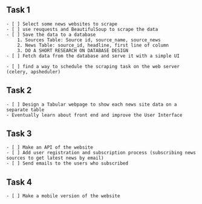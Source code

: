 ## Task 1
    - [ ] Select some news websites to scrape
    - [ ] use reuquests and BeautifulSoup to scrape the data
    - [ ] Save the data to a database 
        1. Sources Table: Source id, source_name, source_news
        2. News Table: source_id, headline, first line of column
        3. DO A SHORT RESEARCH ON DATABASE DESIGN
    - [ ] Fetch data from the database and serve it with a simple UI

    - [ ] find a way to schedule the scraping task on the web server (celery, apsheduler)


## Task 2
    - [ ] Design a Tabular webpage to show each news site data on a separate table
    - Eventually learn about front end and improve the User Interface

## Task 3
    - [ ] Make an API of the website
    - [ ] Add user registration and subscription process (subscribing news sources to get latest news by email)
    - [ ] Send emails to the users who subscribed

## Task 4
    - [ ] Make a mobile version of the website
    
